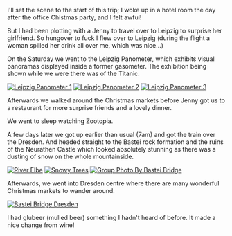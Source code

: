 <!--moml:meta
Title: 2017 Leipzig & Dresden
Date: 2017-12-01
Hero: view-out-over-leipzig
Intro: A trip over to Leipzig to surprise a friend for her Birthday. With a day trip over to Dresden.
-->

I'll set the scene to the start of this trip; I woke up in a hotel room the day after the office Chistmas party, and I felt awful!

But I had been plotting with a Jenny to travel over to Leipzig to surprise her girlfriend. So hungover to fuck I flew over to Leipzig (during the flight a woman spilled her drink all over me, which was nice...)

On the Saturday we went to the Leipzig Panometer, which exhibits visual panoramas displayed inside a former gasometer. The exhibition being shown while we were there was of the Titanic.

<div class="gallery">
    <a href="/2017-leipzig-and-dresden/leipzig-panometer-1-2000.jpg"><img alt="Leipzig Panometer 1" srcset="/2017-leipzig-and-dresden/leipzig-panometer-1-400.jpg, /2017-leipzig-and-dresden/leipzig-panometer-1-800.jpg 800w, /2017-leipzig-and-dresden/leipzig-panometer-1-1200.jpg 1200w, /2017-leipzig-and-dresden/leipzig-panometer-1-1600.jpg 1600w, /2017-leipzig-and-dresden/leipzig-panometer-1-2000.jpg 2000w" src="/2017-leipzig-and-dresden/leipzig-panometer-1-400.jpg"></a>
    <a href="/2017-leipzig-and-dresden/leipzig-panometer-2-2000.jpg"><img alt="Leipzig Panometer 2" srcset="/2017-leipzig-and-dresden/leipzig-panometer-2-400.jpg, /2017-leipzig-and-dresden/leipzig-panometer-2-800.jpg 800w, /2017-leipzig-and-dresden/leipzig-panometer-2-1200.jpg 1200w, /2017-leipzig-and-dresden/leipzig-panometer-2-1600.jpg 1600w, /2017-leipzig-and-dresden/leipzig-panometer-2-2000.jpg 2000w" src="/2017-leipzig-and-dresden/leipzig-panometer-2-400.jpg"></a>
    <a href="/2017-leipzig-and-dresden/leipzig-panometer-3-2000.jpg"><img alt="Leipzig Panometer 3" srcset="/2017-leipzig-and-dresden/leipzig-panometer-3-400.jpg, /2017-leipzig-and-dresden/leipzig-panometer-3-800.jpg 800w, /2017-leipzig-and-dresden/leipzig-panometer-3-1200.jpg 1200w, /2017-leipzig-and-dresden/leipzig-panometer-3-1600.jpg 1600w, /2017-leipzig-and-dresden/leipzig-panometer-3-2000.jpg 2000w" src="/2017-leipzig-and-dresden/leipzig-panometer-3-400.jpg"></a>
</div>

Afterwards we walked around the Christmas markets before Jenny got us to a restaurant for more surprise friends and a lovely dinner.

We went to sleep watching Zootopia.

A few days later we got up earlier than usual (7am) and got the train over the Dresden. And headed straight to the Bastei rock formation and the ruins of the Neurathen Castle which looked absolutely stunning as there was a dusting of snow on the whole mountainside.

<div class="gallery">
    <a href="/2017-leipzig-and-dresden/river-elbe-2000.jpg"><img alt="River Elbe" srcset="/2017-leipzig-and-dresden/river-elbe-400.jpg, /2017-leipzig-and-dresden/river-elbe-800.jpg 800w, /2017-leipzig-and-dresden/river-elbe-1200.jpg 1200w, /2017-leipzig-and-dresden/river-elbe-1600.jpg 1600w, /2017-leipzig-and-dresden/river-elbe-2000.jpg 2000w" src="/2017-leipzig-and-dresden/river-elbe-400.jpg"></a>
    <a href="/2017-leipzig-and-dresden/snowy-trees-2000.jpg"><img alt="Snowy Trees" srcset="/2017-leipzig-and-dresden/snowy-trees-400.jpg, /2017-leipzig-and-dresden/snowy-trees-800.jpg 800w, /2017-leipzig-and-dresden/snowy-trees-1200.jpg 1200w, /2017-leipzig-and-dresden/snowy-trees-1600.jpg 1600w, /2017-leipzig-and-dresden/snowy-trees-2000.jpg 2000w" src="/2017-leipzig-and-dresden/snowy-trees-400.jpg"></a>
    <a href="/2017-leipzig-and-dresden/group-photo-by-bastei-bridge-2000.jpg"><img alt="Group Photo By Bastei Bridge" srcset="/2017-leipzig-and-dresden/group-photo-by-bastei-bridge-400.jpg, /2017-leipzig-and-dresden/group-photo-by-bastei-bridge-800.jpg 800w, /2017-leipzig-and-dresden/group-photo-by-bastei-bridge-1200.jpg 1200w, /2017-leipzig-and-dresden/group-photo-by-bastei-bridge-1600.jpg 1600w, /2017-leipzig-and-dresden/group-photo-by-bastei-bridge-2000.jpg 2000w" src="/2017-leipzig-and-dresden/group-photo-by-bastei-bridge-400.jpg"></a>
</div>

Afterwards, we went into Dresden centre where there are many wonderful Christmas markets to wander around.

<div class="gallery">
    <a href="/2017-leipzig-and-dresden/bastei-bridge-dresden-2000.jpg"><img alt="Bastei Bridge Dresden" srcset="/2017-leipzig-and-dresden/bastei-bridge-dresden-400.jpg, /2017-leipzig-and-dresden/bastei-bridge-dresden-800.jpg 800w, /2017-leipzig-and-dresden/bastei-bridge-dresden-1200.jpg 1200w, /2017-leipzig-and-dresden/bastei-bridge-dresden-1600.jpg 1600w, /2017-leipzig-and-dresden/bastei-bridge-dresden-2000.jpg 2000w" src="/2017-leipzig-and-dresden/bastei-bridge-dresden-400.jpg"></a>
</div>

I had glubeer (mulled beer) something I hadn't heard of before. It made a nice change from wine!
